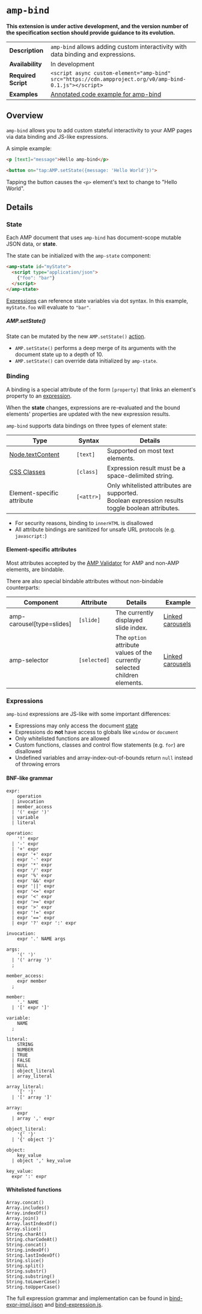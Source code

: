 # <a name="amp-bind"></a> `amp-bind`

**This extension is under active development, and the version number of the specification section should provide guidance to its evolution.**

<!---
Copyright 2016 The AMP HTML Authors. All Rights Reserved.

Licensed under the Apache License, Version 2.0 (the "License");
you may not use this file except in compliance with the License.
You may obtain a copy of the License at

      http://www.apache.org/licenses/LICENSE-2.0

Unless required by applicable law or agreed to in writing, software
distributed under the License is distributed on an "AS-IS" BASIS,
WITHOUT WARRANTIES OR CONDITIONS OF ANY KIND, either express or implied.
See the License for the specific language governing permissions and
limitations under the License.
-->

<table>
  <tr>
    <td class="col-fourty"><strong>Description</strong></td>
    <td><code>amp-bind</code> allows adding custom interactivity with data binding and expressions.</td>
  </tr>
  <tr>
    <td class="col-fourty"><strong>Availability</strong></td>
    <td>In development</td>
  </tr>
  <tr>
    <td class="col-fourty"><strong>Required Script</strong></td>
    <td>
      <div>
        <code>&lt;script async custom-element="amp-bind" src="https://cdn.ampproject.org/v0/amp-bind-0.1.js">&lt;/script></code>
      </div>
    </td>
  </tr>
  <tr>
    <td class="col-fourty"><strong>Examples</strong></td>
    <td><a href="https://ampbyexample.com/components/amp-bind/">Annotated code example for amp-bind</a></td>
  </tr>
</table>

## Overview

`amp-bind` allows you to add custom stateful interactivity to your AMP pages via data binding and JS-like expressions.

A simple example:

```html
<p [text]="message">Hello amp-bind</p>

<button on="tap:AMP.setState({message: 'Hello World'})">
```

Tapping the button causes the `<p>` element's text to change to "Hello World".

## Details

### State

Each AMP document that uses `amp-bind` has document-scope mutable JSON data, or **state**.

The state can be initialized with the `amp-state` component:

```html
<amp-state id="myState">
  <script type="application/json">
    {"foo": "bar"}
  </script>
</amp-state>
```

[Expressions](#expressions) can reference state variables via dot syntax. In this example, `myState.foo` will evaluate to `"bar"`.


##### AMP.setState()

State can be mutated by the new `AMP.setState()` [action](../../spec/amp-actions-and-events.md).

- `AMP.setState()` performs a deep merge of its arguments with the document state up to a depth of 10.
- `AMP.setState()` can override data initialized by `amp-state`.

### Binding

A binding is a special attribute of the form `[property]` that links an element's property to an [expression](#expressions).

When the **state** changes, expressions are re-evaluated and the bound elements' properties are updated with the new expression results.

`amp-bind` supports data bindings on three types of element state:

| Type | Syntax | Details |
| --- | --- | --- |
| [Node.textContent](https://developer.mozilla.org/en-US/docs/Web/API/Node/textContent) | `[text]` | Supported on most text elements.
| [CSS Classes](https://developer.mozilla.org/en-US/docs/Web/HTML/Global_attributes/class) | `[class]` | Expression result must be a space-delimited string.
| Element-specific attribute | `[<attr>]` | Only whitelisted attributes are supported.<br>Boolean expression results toggle boolean attributes.

- For security reasons, binding to `innerHTML` is disallowed
- All attribute bindings are sanitized for unsafe URL protocols (e.g. `javascript:`)

#### Element-specific attributes

Most attributes accepted by the [AMP Validator](https://validator.ampproject.org/) for AMP and non-AMP elements, are bindable.

There are also special bindable attributes without non-bindable counterparts:

| Component | Attribute | Details | Example |
| --- | --- | --- | --- |
| amp-carousel[type=slides] | `[slide]` | The currently displayed slide index. | [Linked carousels](https://ampbyexample.com/advanced/image_galleries_with_amp-carousel/#linking-carousels-with-amp-bind)
| amp-selector | `[selected]` | The `option` attribute values of the currently selected children elements. | [Linked carousels](https://ampbyexample.com/advanced/image_galleries_with_amp-carousel/#linking-carousels-with-amp-bind)

### Expressions

`amp-bind` expressions are JS-like with some important differences:

- Expressions may only access the document [state](#state)
- Expressions do **not** have access to globals like `window` or `document`
- Only whitelisted functions are allowed
- Custom functions, classes and control flow statements (e.g. `for`) are disallowed
- Undefined variables and array-index-out-of-bounds return `null` instead of throwing errors

#### BNF-like grammar

```text
expr:
    operation
  | invocation
  | member_access
  | '(' expr ')'
  | variable
  | literal

operation:
    '!' expr
  | '-' expr
  | '+' expr
  | expr '+' expr
  | expr '-' expr
  | expr '*' expr
  | expr '/' expr
  | expr '%' expr
  | expr '&&' expr
  | expr '||' expr
  | expr '<=' expr
  | expr '<' expr
  | expr '>=' expr
  | expr '>' expr
  | expr '!=' expr
  | expr '==' expr
  | expr '?' expr ':' expr

invocation:
    expr '.' NAME args

args:
    '(' ')'
  | '(' array ')'
  ;

member_access:
    expr member
  ;

member:
    '.' NAME
  | '[' expr ']'

variable:
    NAME
  ;

literal:
    STRING
  | NUMBER
  | TRUE
  | FALSE
  | NULL
  | object_literal
  | array_literal

array_literal:
    '[' ']'
  | '[' array ']'

array:
    expr
  | array ',' expr

object_literal:
    '{' '}'
  | '{' object '}'

object:
    key_value
  | object ',' key_value

key_value:
  expr ':' expr
```

#### Whitelisted functions

```text
Array.concat()
Array.includes()
Array.indexOf()
Array.join()
Array.lastIndexOf()
Array.slice()
String.charAt()
String.charCodeAt()
String.concat()
String.indexOf()
String.lastIndexOf()
String.slice()
String.split()
String.substr()
String.substring()
String.toLowerCase()
String.toUpperCase()
```

The full expression grammar and implementation can be found in [bind-expr-impl.jison](./0.1/bind-expr-impl.jison) and [bind-expression.js](./0.1/bind-expression.js).
